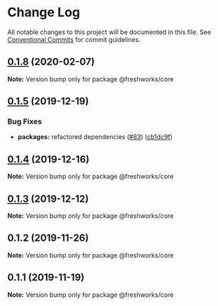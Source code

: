 # Change Log

All notable changes to this project will be documented in this file.
See [Conventional Commits](https://conventionalcommits.org) for commit guidelines.

## [0.1.8](https://github.com/freshdesk/nucleus/compare/@freshworks/core@0.1.7...@freshworks/core@0.1.8) (2020-02-07)

**Note:** Version bump only for package @freshworks/core





## [0.1.5](https://github.com/freshdesk/nucleus/compare/@freshworks/core@0.1.4...@freshworks/core@0.1.5) (2019-12-19)


### Bug Fixes

* **packages:** refactored dependencies ([#83](https://github.com/freshdesk/nucleus/issues/83)) ([cb1dc9f](https://github.com/freshdesk/nucleus/commit/cb1dc9f0e9c3f53cfdd78a072e92cc454be17c60))





## [0.1.4](https://github.com/freshdesk/nucleus/compare/@freshworks/core@0.1.3...@freshworks/core@0.1.4) (2019-12-16)

**Note:** Version bump only for package @freshworks/core





## [0.1.3](https://github.com/freshdesk/nucleus/compare/@freshworks/core@0.1.2...@freshworks/core@0.1.3) (2019-12-12)

**Note:** Version bump only for package @freshworks/core





## 0.1.2 (2019-11-26)

**Note:** Version bump only for package @freshworks/core





## 0.1.1 (2019-11-19)

**Note:** Version bump only for package @freshworks/core
